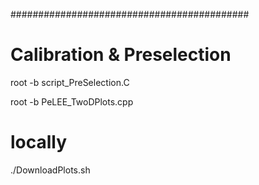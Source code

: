 
###########################################

# Calibration & Preselection

root -b script_PreSelection.C

root -b PeLEE_TwoDPlots.cpp

# locally
./DownloadPlots.sh
